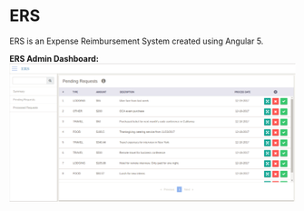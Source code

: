 # ERS
ERS is an Expense Reimbursement System created using Angular 5.

**ERS Admin Dashboard:**
![Alt text](/screenshots/ERS-capture.PNG?raw=true "ERS Admin Dashboard")
